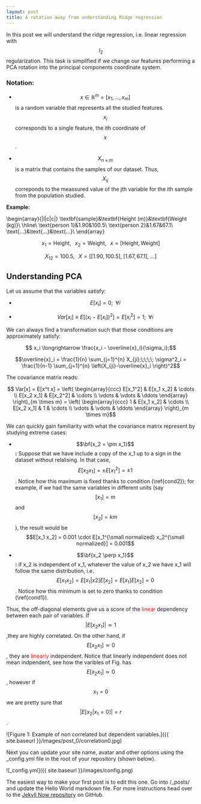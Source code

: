 ```yaml
---
layout: post
title: A rotation away from understanding Ridge regression
---
```


In this post we will understand the ridge regression, i.e. linear regression with $$l_2$$  regularization.
This task is simplified if we change our features performing a PCA rotation into the principal components coordinate 
system.

### Notation:
  
  * $$x \in \mathbb{R}^m =  [ x_1,...,x_m]$$ is a random variable that represents all the studied features.  $$x_i$$ corresponds to a single feature, the ith coordinate of $$x$$.

  * $$X_{n \times m}$$ is a matrix that contains the samples of our dataset.  Thus, $$X_{ij}$$ correponds to the meassured value of the jth variable for the ith sample from the population studied.
  

**Example:**

$$$$\begin{array}{|l|c|c|}
 \textbf{sample}&\textbf{Height (m)}&\textbf{Weight (kg)}\\
 \hline\\
\text{person 1}&1.90&100.5\\
\text{person 2}&1.67&67.1\\
 \text{...}&\text{...}&\text{...}\\ 
  \end{array} $$$$







$$x_1 = \text{Height},\;\;\;x_2 = \text{Weight},\;\;\;x = [\text{Height}, \text{Weight}]$$

$$X_{12} = 100.5,\;\;\;X = [[1.90, 100.5],\;[1.67, 67.1],\;...]$$


## Understanding PCA
    

Let us assume that the variables satisfy:

* $$E[x_i] = 0;\;\; \forall i \tag{1} \label{cond1}$$

* $$Var[x_i] \equiv E[(x_i - E[x_i])^2] = E[x_i^2] = 1;\;\; \forall i  \tag{2} \label{cond2}$$

We can always find a transformation such that those conditions are approximately satisfy:

$$ x_i \longrightarrow \frac{x_i - \overline{x}_i}{\sigma_i};$$

$$\overline{x}_i  = \frac{1}{n}  \sum_{j=1}^{n} X_{ji};\;\;\;\; \sigma^2_i  = \frac{1}{n-1}  \sum_{j=1}^{n} \left(X_{ji}-\overline{x}_i \right)^2$$


The covariance matrix reads:

$$ Var[x] = E[x^t x] = \left( \begin{array}{ccc}
E[x_1^2] & E[x_1 x_2] & \cdots \\
E[x_2 x_1] & E[x_2^2] & \cdots \\
\vdots & \vdots & \ddots  \end{array} \right)_{m \times m} = \left( \begin{array}{ccc}
1 & E[x_1 x_2] & \cdots \\
E[x_2 x_1] & 1 & \cdots \\
\vdots & \vdots & \ddots  \end{array} \right)_{m \times m}$$

We can quickly gain familiarity with what the covariance matrix represent by studying extreme cases:

* $$\bf{x_2 = \pm x_1}$$ **:** Suppose that we have include a copy of the x_1 up to a sign in the dataset without relalising. In that case, $$E[x_2 x_1] = \pm E[x_1^2] = \pm 1$$. Notice how this maximum is fixed thanks to condition (\ref{cond2}); for example, if we had the same variables in different units (say $$[x_1]=m$$ and $$[x_2] = km$$),  the result would be $$E[x_1 x_2] = 0.001 \cdot E[x_1^{\small normalized} x_2^{\small normalized}] = 0.001$$

* $$\bf{x_2 \perp x_1}$$**:** if x_2 is independent of x_1, whatever the value of x_2 we have x_1 will follow the same distribution, i.e. $$E[x_1x_2] = E[x_1\vert x2] E[x_2] = E[x_1]E[x_2] = 0$$. Notice how this minimum is set to zero thanks to condition (\ref{cond1}).

Thus, the off-diagonal elements give us a score of the <span style='color:red;'> linear</span> dependency between each pair of variables. If $$\vert E[x_2 x_1] \vert \simeq 1$$ ,they are highly correlated. On the other hand, if $$ E[x_2 x_1]  \simeq 0$$, they are <span style='color:red;'> linearly</span> independent. Notice that linearly independent does not mean indpendent, see how the varibles of Fig. has  $$ E[x_2 x_1]  \simeq 0$$, however if $$x_1=0$$ we are pretty sure that $$\vert E[x_2\vert x_1=0] \vert = r$$.

![Figure 1: Example of non correlated but dependent variables.]({{ site.baseurl }}/images/post_0/correlation0.jpg)

   



Next you can update your site name, avatar and other options using the _config.yml file in the root of your repository (shown below).

![_config.yml]({{ site.baseurl }}/images/config.png)

The easiest way to make your first post is to edit this one.
 Go into /_posts/ and update the Hello World markdown file. 
 For more instructions head over to the 
 [Jekyll Now repository](https://github.com/barryclark/jekyll-now) on GitHub.
